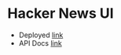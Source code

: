 # Hacker News UI

- Deployed [link](https://hn-nl.herokuapp.com/)
- API Docs [link](https://nl253.github.io/HNUI)
